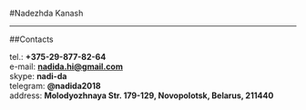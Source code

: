 #Nadezhda Kanash

***

##Contacts

tel.:       **+375-29-877-82-64**  
e-mail:     **nadida.hi@gmail.com**  
skype:      **nadi-da**  
telegram:   **@nadida2018**  
address:    **Molodyozhnaya Str. 179-129, Novopolotsk, Belarus, 211440**